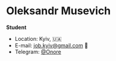 Oleksandr Musevich
=
**Student**

- Location: Kyiv, :ukraine:
- E-mail: job.kyiv@gmail.com :e-mail:
- Telegram: [@Onore](https://t.me/deOnore)
